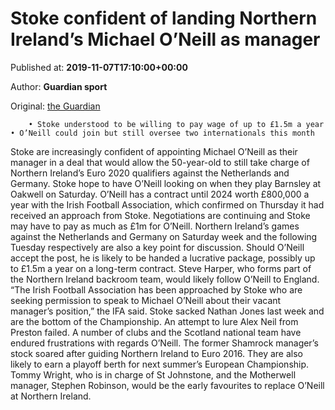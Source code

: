 
# Stoke confident of landing Northern Ireland’s Michael O’Neill as manager

Published at: **2019-11-07T17:10:00+00:00**

Author: **Guardian sport**

Original: [the Guardian](https://www.theguardian.com/football/2019/nov/07/stoke-northern-ireland-manager-michael-oneill-approach)


        • Stoke understood to be willing to pay wage of up to £1.5m a year • O’Neill could join but still oversee two internationals this month
      
Stoke are increasingly confident of appointing Michael O’Neill as their manager in a deal that would allow the 50-year-old to still take charge of Northern Ireland’s Euro 2020 qualifiers against the Netherlands and Germany. Stoke hope to have O’Neill looking on when they play Barnsley at Oakwell on Saturday.
O’Neill has a contract until 2024 worth £800,000 a year with the Irish Football Association, which confirmed on Thursday it had received an approach from Stoke.
Negotiations are continuing and Stoke may have to pay as much as £1m for O’Neill. Northern Ireland’s games against the Netherlands and Germany on Saturday week and the following Tuesday respectively are also a key point for discussion.
Should O’Neill accept the post, he is likely to be handed a lucrative package, possibly up to £1.5m a year on a long-term contract. Steve Harper, who forms part of the Northern Ireland backroom team, would likely follow O’Neill to England.
“The Irish Football Association has been approached by Stoke who are seeking permission to speak to Michael O’Neill about their vacant manager’s position,” the IFA said.
Stoke sacked Nathan Jones last week and are the bottom of the Championship. An attempt to lure Alex Neil from Preston failed. A number of clubs and the Scotland national team have endured frustrations with regards O’Neill. The former Shamrock manager’s stock soared after guiding Northern Ireland to Euro 2016. They are also likely to earn a playoff berth for next summer’s European Championship.
Tommy Wright, who is in charge of St Johnstone, and the Motherwell manager, Stephen Robinson, would be the early favourites to replace O’Neill at Northern Ireland.
